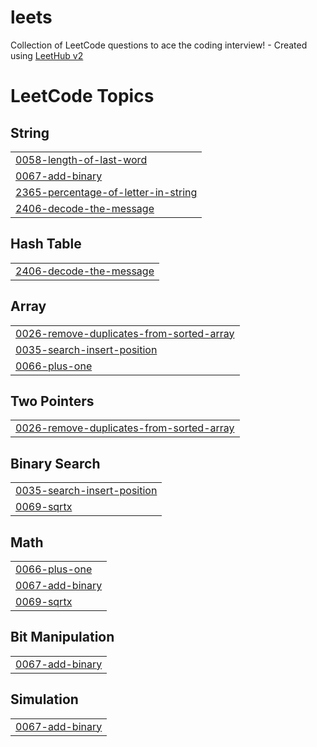 # leets
Collection of LeetCode questions to ace the coding interview! - Created using [LeetHub v2](https://github.com/arunbhardwaj/LeetHub-2.0)

<!---LeetCode Topics Start-->
# LeetCode Topics
## String
|  |
| ------- |
| [0058-length-of-last-word](https://github.com/baguscodes/leets/tree/master/0058-length-of-last-word) |
| [0067-add-binary](https://github.com/baguscodes/leets/tree/master/0067-add-binary) |
| [2365-percentage-of-letter-in-string](https://github.com/baguscodes/leets/tree/master/2365-percentage-of-letter-in-string) |
| [2406-decode-the-message](https://github.com/baguscodes/leets/tree/master/2406-decode-the-message) |
## Hash Table
|  |
| ------- |
| [2406-decode-the-message](https://github.com/baguscodes/leets/tree/master/2406-decode-the-message) |
## Array
|  |
| ------- |
| [0026-remove-duplicates-from-sorted-array](https://github.com/baguscodes/leets/tree/master/0026-remove-duplicates-from-sorted-array) |
| [0035-search-insert-position](https://github.com/baguscodes/leets/tree/master/0035-search-insert-position) |
| [0066-plus-one](https://github.com/baguscodes/leets/tree/master/0066-plus-one) |
## Two Pointers
|  |
| ------- |
| [0026-remove-duplicates-from-sorted-array](https://github.com/baguscodes/leets/tree/master/0026-remove-duplicates-from-sorted-array) |
## Binary Search
|  |
| ------- |
| [0035-search-insert-position](https://github.com/baguscodes/leets/tree/master/0035-search-insert-position) |
| [0069-sqrtx](https://github.com/baguscodes/leets/tree/master/0069-sqrtx) |
## Math
|  |
| ------- |
| [0066-plus-one](https://github.com/baguscodes/leets/tree/master/0066-plus-one) |
| [0067-add-binary](https://github.com/baguscodes/leets/tree/master/0067-add-binary) |
| [0069-sqrtx](https://github.com/baguscodes/leets/tree/master/0069-sqrtx) |
## Bit Manipulation
|  |
| ------- |
| [0067-add-binary](https://github.com/baguscodes/leets/tree/master/0067-add-binary) |
## Simulation
|  |
| ------- |
| [0067-add-binary](https://github.com/baguscodes/leets/tree/master/0067-add-binary) |
<!---LeetCode Topics End-->